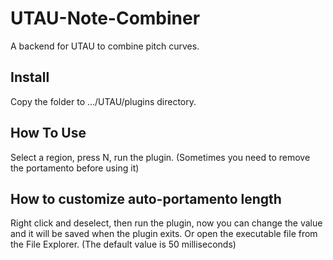 # UTAU-Note-Combiner
A backend for UTAU to combine pitch curves.

## Install
Copy the folder to .../UTAU/plugins directory.

## How To Use
Select a region, press N, run the plugin. (Sometimes you need to remove the portamento before using it)

## How to customize auto-portamento length
Right click and deselect, then run the plugin, now you can change the value and it will be saved when the plugin exits. Or open the executable file from the File Explorer. (The default value is 50 milliseconds)

